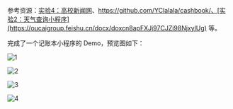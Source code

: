 参考资源：[实验4：高校新闻网](https://oucaigroup.feishu.cn/docx/doxcnnh542fDWgpT9gWOXCSmoRb)、https://github.com/YClalala/cashbook/、[实验2：天气查询小程序](https://oucaigroup.feishu.cn/docx/doxcn8apFXJj97CJZi98NjxylUg) 等。

完成了一个记账本小程序的 Demo，预览图如下：

![1](https://github.com/Coinc1dens/Homework1/images/preview/1.jpg)

![2](https://github.com/Coinc1dens/Homework1/images/preview/2.jpg)

![3](https://github.com/Coinc1dens/Homework1/images/preview/3.jpg)

![4](https://github.com/Coinc1dens/Homework1/images/preview/4.jpg)